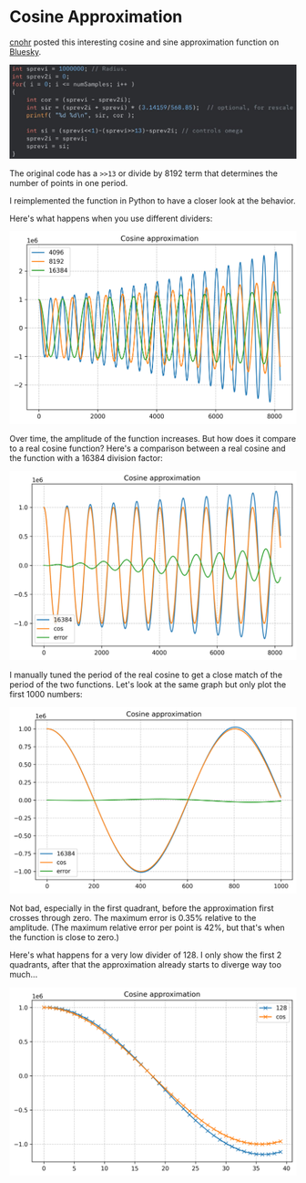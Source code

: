 
# Cosine Approximation

[cnohr](https://bsky.app/profile/cnlohr.bsky.social) posted this interesting
cosine and sine approximation function on [Bluesky](https://bsky.app/profile/cnlohr.bsky.social/post/3lg5e3c7ifc26).

![Cosine approximation function](cosine_approximation_function.jpg)

The original code has a `>>13` or divide by 8192 term that determines the number of
points in one period.

I reimplemented the function in Python to have a closer look at the behavior.

Here's what happens when you use different dividers:

![Plot for divider numberes 4096, 8192, 16384](cosine_plot_0.png)

Over time, the amplitude of the function increases. But how does it compare to a real
cosine function? Here's a comparison between a real cosine and the function with
a 16384 division factor:

![Plot for divider 16384 along with a cosine](cosine_plot_1.png)

I manually tuned the period of the real cosine to get a close match of the
period of the two functions. Let's look at the same graph but only plot
the first 1000 numbers:

![Plot for divider 16384 along with a cosine for 1000 points](cosine_plot_2.png)

Not bad, especially in the first quadrant, before the approximation first
crosses through zero. The maximum error is 0.35% relative to the amplitude.
(The maximum relative error per point is 42%, but that's when the function 
is close to zero.)

Here's what happens for a very low divider of 128. I only show the first 2
quadrants, after that the approximation already starts to diverge way too much...

![Plot for divider 128 along with a cosine](cosine_plot_3.png)



